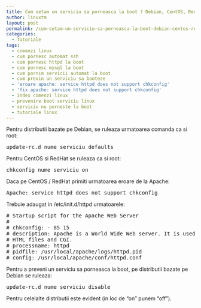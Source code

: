 ```yaml
---
title: Cum setam un serviciu sa porneasca la boot ? Debian, CentOS, RedHat
author: linuxtm
layout: post
permalink: /cum-setam-un-serviciu-sa-porneasca-la-boot-debian-centos-redhat/
categories:
  - Tutoriale
tags:
  - comenzi linux
  - cum pornesc automat ssh
  - cum pornesc httpd la boot
  - cum pornesc mysql la boot
  - cum pornim servicii automat la boot
  - cum previn un serviciu sa booteze
  - 'eroare apache: service httpd does not support chkconfig'
  - 'fix apache: service httpd does not support chkconfig'
  - index comenzi linux
  - prevenire boot serviciu linux
  - serviciu nu porneste la boot
  - tutoriale linux
---
```

Pentru distributii bazate pe Debian, se ruleaza urmatoarea comanda ca si root:

<pre>update-rc.d nume_serviciu defaults</pre>

Pentru CentOS si RedHat se ruleaza ca si root:

<pre>chkconfig nume_serviciu on</pre>

Daca pe CentOS / RedHat primiti urmatoarea eroare de la Apache:

<pre>Apache: service httpd does not support chkconfig</pre>

Trebuie adaugat in /etc/init.d/httpd urmatoarele:

<pre># Startup script for the Apache Web Server
#
# chkconfig: - 85 15
# description: Apache is a World Wide Web server. It is used to serve
# HTML files and CGI.
# processname: httpd
# pidfile: /usr/local/apache/logs/httpd.pid
# config: /usr/local/apache/conf/httpd.conf</pre>

Pentru a preveni un serviciu sa porneasca la boot, pe distributii bazate pe Debian se ruleaza:

<pre>update-rc.d nume_serviciu disable</pre>

Pentru celelalte distributii este evident (in loc de &#8220;on&#8221; punem &#8220;off&#8221;).